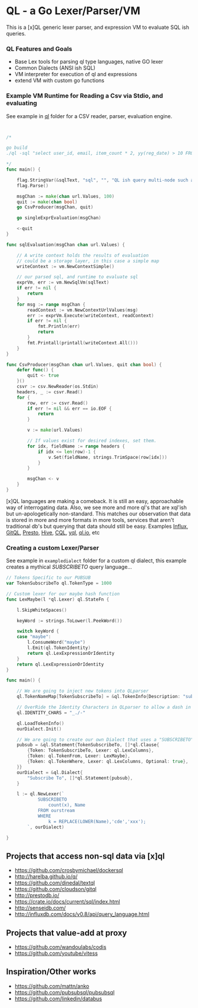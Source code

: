 QL - a Go Lexer/Parser/VM
====================================================

This is a [x]QL generic lexer parser, and expression VM to evaluate SQL ish 
queries.


### QL Features and Goals
* Base Lex tools for parsing ql type languages, native GO lexer
* Common Dialects (ANSI ish SQL)
* VM interpreter for execution of ql and expressions
* extend VM with custom go functions

### Example VM Runtime for Reading a Csv via Stdio, and evaluating


See example in [ql](https://github.com/araddon/qlparser/tree/master/ql)
folder for a CSV reader, parser, evaluation engine.


```go


/*

go build 
./ql -sql "select user_id, email, item_count * 2, yy(reg_date) > 10 FROM stdio" < users.csv

*/
func main() {

	flag.StringVar(&sqlText, "sql", "", "QL ish query multi-node such as [select user_id, yy(reg_date) from stdio];")
	flag.Parse()

	msgChan := make(chan url.Values, 100)
	quit := make(chan bool)
	go CsvProducer(msgChan, quit)

	go singleExprEvaluation(msgChan)

	<-quit
}

func sqlEvaluation(msgChan chan url.Values) {

	// A write context holds the results of evaluation
	// could be a storage layer, in this case a simple map
	writeContext := vm.NewContextSimple()

	// our parsed sql, and runtime to evaluate sql
	exprVm, err := vm.NewSqlVm(sqlText)
	if err != nil {
		return
	}
	for msg := range msgChan {
		readContext := vm.NewContextUrlValues(msg)
		err := exprVm.Execute(writeContext, readContext)
		if err != nil {
			fmt.Println(err)
			return
		} 
		fmt.Printall(printall(writeContext.All()))
	}
}

func CsvProducer(msgChan chan url.Values, quit chan bool) {
	defer func() {
		quit <- true
	}()
	csvr := csv.NewReader(os.Stdin)
	headers, _ := csvr.Read()
	for {
		row, err := csvr.Read()
		if err != nil && err == io.EOF {
			return
		}

		v := make(url.Values)

		// If values exist for desired indexes, set them.
		for idx, fieldName := range headers {
			if idx <= len(row)-1 {
				v.Set(fieldName, strings.TrimSpace(row[idx]))
			}
		}

		msgChan <- v
	}
}


```

[x]QL languages are making a comeback.   It is still an easy, approachable
way of interrogating data.   Also, we see more and more ql's that are xql'ish but
un-apologetically non-standard.  This matches our observation that
data is stored in more and more formats in more tools, services that aren't
traditional db's but querying that data should still be easy.  Examples
[Influx](http://influxdb.com/docs/v0.8/api/query_language.html), 
[GitQL](https://github.com/cloudson/gitql), [Presto](http://prestodb.io/), 
[Hive](https://cwiki.apache.org/confluence/display/Hive/LanguageManual+Select), 
[CQL](http://www.datastax.com/documentation/cql/3.1/cql/cql_intro_c.html),
[yql](https://developer.yahoo.com/yql/),
[ql.io](http://ql.io/), etc


### Creating a custom Lexer/Parser

See example in `exampledialect` folder for a custom ql dialect, this
example creates a mythical *SUBSCRIBETO* query language...
```go
// Tokens Specific to our PUBSUB
var TokenSubscribeTo ql.TokenType = 1000

// Custom lexer for our maybe hash function
func LexMaybe(l *ql.Lexer) ql.StateFn {

	l.SkipWhiteSpaces()

	keyWord := strings.ToLower(l.PeekWord())

	switch keyWord {
	case "maybe":
		l.ConsumeWord("maybe")
		l.Emit(ql.TokenIdentity)
		return ql.LexExpressionOrIdentity
	}
	return ql.LexExpressionOrIdentity
}

func main() {

	// We are going to inject new tokens into QLparser
	ql.TokenNameMap[TokenSubscribeTo] = &ql.TokenInfo{Description: "subscribeto"}

	// OverRide the Identity Characters in QLparser to allow a dash in identity
	ql.IDENTITY_CHARS = "_./-"

	ql.LoadTokenInfo()
	ourDialect.Init()

	// We are going to create our own Dialect that uses a "SUBSCRIBETO" keyword
	pubsub = &ql.Statement{TokenSubscribeTo, []*ql.Clause{
		{Token: TokenSubscribeTo, Lexer: ql.LexColumns},
		{Token: ql.TokenFrom, Lexer: LexMaybe},
		{Token: ql.TokenWhere, Lexer: ql.LexColumns, Optional: true},
	}}
	ourDialect = &ql.Dialect{
		"Subscribe To", []*ql.Statement{pubsub},
	}

	l := ql.NewLexer(`
			SUBSCRIBETO
				count(x), Name
			FROM ourstream
			WHERE 
				k = REPLACE(LOWER(Name),'cde','xxx');
		`, ourDialect)

}

```


Projects that access non-sql data via [x]ql
----------------------------------------------------
* https://github.com/crosbymichael/dockersql
* http://harelba.github.io/q/
* https://github.com/dinedal/textql
* https://github.com/cloudson/gitql
* http://prestodb.io/
* https://crate.io/docs/current/sql/index.html
* http://senseidb.com/
* http://influxdb.com/docs/v0.8/api/query_language.html

Projects that value-add at proxy
--------------------------------------------------
* https://github.com/wandoulabs/codis
* https://github.com/youtube/vitess

Inspiration/Other works
--------------------------
* https://github.com/mattn/anko
* https://github.com/pubsubsql/pubsubsql
* https://github.com/linkedin/databus
